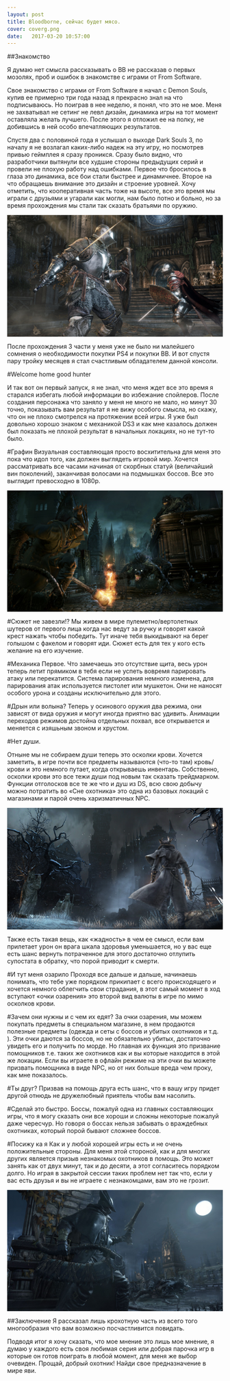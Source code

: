 ```yaml
---
layout: post
title: Bloodborne, сейчас будет мясо.
cover: coverg.png
date:   2017-03-20 10:57:00
---
```



##Знакомство

Я думаю нет смысла рассказывать о BB не рассказав о первых мозолях, проб и ошибок в знакомстве с играми от From Software.

Свое знакомство с играми от From Software я начал c Demon Souls, купив ее примерно три года назад я прекрасно знал на что подписываюсь. Но поиграв в нее неделю, я понял, что это не мое. Меня не захватывал не сетинг не левл дизайн, динамика игры на тот момент оставляла желать лучшего. После этого я отложил ее на полку, не добившись в ней особо впечатляющих результатов.

Спустя два с половиной года я услышал о выходе Dark Souls 3, по началу я не возлагал каких-либо надеж на эту игру, но посмотрев привью геймплея я сразу проникся. Сразу было видно, что разработчики вытянули все худшие стороны предыдущих серий и провели не плохую работу над ошибками. Первое что бросилось в глаза это динамика, все бои стали быстрее и динамичнее. Второе на что обращаешь внимание это дизайн и строение уровней. Хочу отметить, что кооперативная часть тоже на высоте, все это время мы играли с друзьями и угарали как могли, нам было потно и больно, но за время прохождения мы стали так сказать братьями по оружию.


<img src="/images/ds3.jpg" alt="ds3" align="center">

После прохождения 3 части у меня уже не было ни малейшего сомнения о необходимости покупки PS4 и покупки BB. И вот спустя пару тройку месяцев я стал счастливым обладателем данной консоли.

#Welcome home good hunter

И так вот он первый запуск, я не знал, что меня ждет все это время я старался избегать любой информации во избежание спойлеров. После создания персонажа что заняло у меня не много не мало, но минут 30 точно, показывать вам результат я не вижу особого смысла, но скажу, что он не плохо смотрелся на протяжении всей игры.
Я уже был довольно хорошо знаком с механикой DS3 и как мне казалось должен был показать не плохой результат в начальных локациях, но не тут-то было.

#Графин
Визуальная составляющая просто восхитительна для меня это пока что идол того, как должен выглядеть игровой мир. Хочется рассматривать все часами начиная от скорбных статуй (величайший вин поколений), заканчивая волосами на подмышках боссов. Все это выглядит превосходно в 1080p.


<img src="/images/bb1.jpg" alt="bb1" align="center" width="700">

#Сюжет не завезли!?
Мы живем в мире пулеметно/вертолетных шутеров от первого лица когда нас ведут за ручку и говорят какой крест нажать чтобы победить. Тут иначе тебя выкидывают на берег голышом с факелом и говорят иди. Сюжет есть для тех у кого есть желание на его изучение.  

#Механика
 Первое. Что замечаешь это отсутствие щита, весь урон теперь летит прямиком в тебя если не успеть вовремя парировать атаку или перекатится. Система парирования немного изменена, для парирования атак используется пистолет или мушкетон. Они не наносят особого урона и созданы исключительно для этого.

#Дрын или волына?
Теперь у осинового оружия два режима, они зависят от вида оружия и могут иногда приятно вас удивить. Анимации переходов режимов достойна отдельных похвал, все открывается и меняется с изяшьным звоном и хрустом.

#Нет души.

Отныне мы не собираем души теперь это осколки крови. Хочется заметить, в игре почти все предметы называются (что-то там) кровь/крови и это немного путает, когда открываешь инвентарь. Собственно, осколки крови это все тежи души под новым так сказать трейдмарком. Функции отголосков все те же что и душ из DS, всю свою добычу можно потратить во «Сне охотника» это одна из базовых локаций с магазинами и парой очень харизматичных NPC.


<img src="/images/bb2.jpg" alt="bb2" align="center">

Также есть такая вещь, как «жадность» в чем ее смысл, если вам прилетает урон он врага шкала здоровья уменьшается, но у вас еще есть шанс вернуть потраченное для этого достаточно отлупить супостата в обратку, что порой приводит к смерти.

#И тут меня озарило
Проходя все дальше и дальше, начинаешь понимать, что тебе уже порядком прикипает с всего происходящего и хочется немного облегчить свои страдания, в этот самый момент в ход вступают «очки озарения» это второй вид валюты в игре по мимо осколков крови.

#Зачем они нужны и с чем их едят?
За очки озарения, мы можем покупать предметы в специальном магазине, в нем продаются полезные предметы (одежда и сеты с боссов и убитых охотников и т.д. ).
Эти очки даются за боссов, но не обязательно убитых, достаточно увидеть его и получить по морде. Но главная их функция это призвание помощников т.е. таких же охотников как и вы которые находится в этой же локации. Если вы играете в офлайн режиме на эти очки вы можете призвать помощника в виде NPC, но от них больше вреда чем проку, как мне показалось.

#Ты друг?
Призвав на помощь друга есть шанс, что в вашу игру придет другой отнюдь не дружелюбный приятель чтобы вам насолить.  

#Сделай это быстро.
Боссы, пожалуй одна из главных составляющих игры, что я могу сказать они все хороши и сложны некоторые пожалуй даже чересчур. Но говоря о боссах нельзя забывать о враждебных охотниках, который порой бывают сложнее боссов.

#Посижу ка я
Как и у любой хорошей игры есть и не очень положительные стороны. Для меня этой стороной, как и для многих других является призыв незнакомых охотников в помощь.
Это может занять как от двух минут, так и до десяти, а этот согласитесь порядком долго. Но играя в закрытой сессии таких проблем нет так что, если у вас есть друзья и вы не играете с незнакомцами, вам это не грозит.


<img src="/images/bb3.jpg" alt="bb3" align="center">

##Заключение
Я рассказал лишь крохотную часть из всего того многообразия что вам возможно посчастливится повидать.

Подводя итог я хочу сказать, что мое мнение это лишь мое мнение, я думаю у каждого есть своя любимая серия или добрая парочка игр в которые он готов поиграть в любой момент, для меня же выбор очевиден.
Прощай, добрый охотник! Найди свое предназначение в мире яви.
